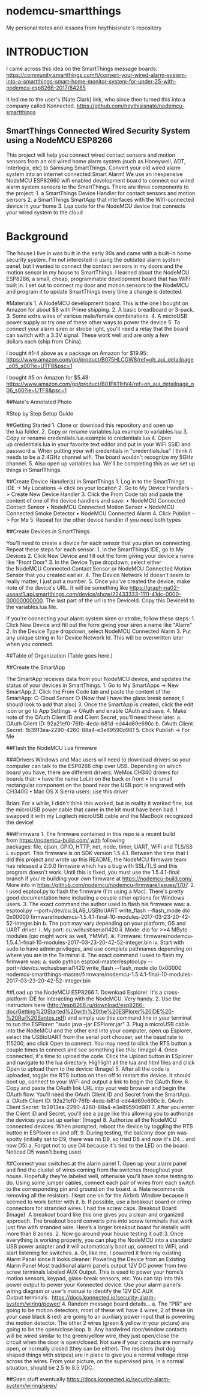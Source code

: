 # nodemcu-smartthings
My personal notes and lessons from heythisisnate's repository

# INTRODUCTION
I came across this idea on the SmartThings message boards:
https://community.smartthings.com/t/convert-your-wired-alarm-system-into-a-smartthings-smart-home-monitor-system-for-under-25-with-nodemcu-esp8266-2017/84285

It led me to the user's (Nate Clark) link, who since then turned this into a company called Konnected.
https://github.com/heythisisnate/nodemcu-smartthings

## SmartThings Connected Wired Security System using a NodeMCU ESP8266
This project will help you connect wired contact sensors and motion sensors from an old wired home alarm system (such as Honeywell, ADT, Interlogix, etc) to Samsung SmartThings. Convert your old wired alarm system into an internet connected Smart Alarm!
We use an inexpensive NodeMCU ESP82660 wifi enabled development board to connect our wired alarm system sensors to the SmartThings.
There are three components to the project:
	1. a SmartThings Device Handler for contact sensors and motion sensors
	2. a SmartThings SmartApp that interfaces with the Wifi-connected device in your home
	3. Lua code for the NodeMCU device that connects your wired system to the cloud

# Background
The house I live in was built in the early 90s and came with a built-in home security system. I'm not interested in using the outdated alarm system panel, but I wanted to connect the contact sensors in my doors and the motion sensor in my house to SmartThings. I learned about the NodeMCU ESP8266, a small, cheap, programmable development board that has WiFi built in. I set out to connect my door and motion sensors to the NodeMCU and program it to update SmartThings every time a change is detected.

#Materials
	1. A NodeMCU development board. This is the one I bought on Amazon for about $8 with Prime shipping.
	2. A basic breadboard or 3-pack.
	3. Some extra wires of various male/female combinations.
	4. A microUSB power supply or try one of these other ways to power the device
	5. To connect your alarm siren or strobe light, you'll need a relay that the board can switch with a 3.3V signal. These work well and are only a few dollars each (ship from China).

I bought #1-4 above as a package on Amazon for $19.95: https://www.amazon.com/gp/product/B075HLCGW8/ref=oh_aui_detailpage_o05_s00?ie=UTF8&psc=1

I bought #5 on Amazon for $5.48:
https://www.amazon.com/gp/product/B01FK11HV4/ref=oh_aui_detailpage_o06_s00?ie=UTF8&psc=1

##Nate's Annotated Photo

#Step by Step Setup Guide

##Getting Started
	1. Clone or download this repository and open up the lua folder.
	2. Copy or rename variables.lua.example to variables.lua
	3. Copy or rename credentials.lua.example to credentials.lua
	4. Open up credentials.lua in your favorite text editor and put in your WiFi SSID and password
		a. When putting your wifi credentials in "credentials.lua" I think it needs to be a 2.4GHz channel wifi. The board wouldn't recognize my 5GHz channel.
	5. Also open up variables.lua. We'll be completing this as we set up things in SmartThings.

##Create Device Handler(s) in SmartThings
	1. Log in to the SmartThings IDE -> My Locations -> click on your location
	2. Go to My Device Handlers -> Create New Device Handler
	3. Click the From Code tab and paste the content of one of the device handlers and save:
	• NodeMCU Connected Contact Sensor
	• NodeMCU Connected Motion Sensor
	• NodeMCU Connected Smoke Detector
	• NodeMCU Connected Alarm
	4. Click Publish -> For Me
	5. Repeat for the other device handler if you need both types

##Create Devices in SmartThings

You'll need to create a device for each sensor that you plan on connecting. Repeat these steps for each sensor:
	1. In the SmartThings IDE, go to My Devices
	2. Click New Device and fill out the form giving your device a name like "Front Door"
	3. In the Device Type dropdown, select either the NodeMCU Connected Contact Sensor or NodeMCU Connected Motion Sensor that you created earlier.
	4. The Device Network Id doesn't seem to really matter, I just put a number.
	5. Once you've created the device, make note of the device's URL. It will be something like https://graph-na02-useast1.api.smartthings.com/device/show/22433333-1111-41dc-0000-00000000000. The last part of the url is the DeviceId. Copy this DeviceId to the variables.lua file.

If you're connecting your alarm system siren or strobe, follow these steps:
	1. Click New Device and fill out the form giving your siren a name like "Alarm"
	2. In the Device Type dropdown, select NodeMCU Connected Alarm
	3. Put any unique string in for Device Network Id. This will be overwritten later when you connect.

##Table of Organization
(Table goes here.)

##Create the SmartApp

The SmartApp receives data from your NodeMCU device, and updates the status of your devices in SmartThings.
	1. Go to My SmartApps -> New SmartApp
	2. Click the From Code tab and paste the content of the SmartApp:
		○ Cloud Sensor
		○ (Now that I have the glass break sensor, I should look to add that also)
	3. Once the SmartApp is created, click the edit icon or go to App Settings -> OAuth and enable OAuth and save.
	4. Make note of the OAuth Client ID and Client Secret, you'll need these later.
		a. OAuth Client ID: 92a21ef0-76fb-4eda-b81d-ed44d69e690c
		b. OAuth Client Secret: 1b3913ea-2290-4260-88a4-e3e89590d981
	5. Click Publish -> For Me

##Flash the NodeMCU Lua firmware

###Drivers
Windows and Mac users will need to download drivers so your computer can talk to the ESP8266 chip over USB. Depending on which board you have, there are different drivers:
WeMos CH340 drivers for boards that:
	• have the name LoLin on the back or front
	• the small rectangular component on the board near the USB port is engraved with CH340G
	• Mac OS X Sierra users: use this driver

Brian: For a while, I didn't think this worked, but in reality it worked fine, but the microUSB power cable that came in the kit must have been bad. I swapped it with my Logitech microUSB cable and the MacBook recognized the device!

###Firmware
	1. The firmware contained in this repo is a recent build from https://nodemcu-build.com/ with following packages: file, cjson, GPIO, HTTP, net, node, timer, UART, WiFi and TLS/SSL support. This firmware is on SDK version 1.5.4.1. Between the time that I did this project and wrote up this README, the NodeMCU firmware team has released a 2.0.0 firmware which has a bug with SSL/TLS and this program doesn't work. Until this is fixed, you must use the 1.5.4.1-final branch if you're building your own firmware at https://nodemcu-build.com/. More info in https://github.com/nodemcu/nodemcu-firmware/issues/1707.
	2. I used esptool.py to flash the firmware (I'm using a Mac). There's pretty good documentation here including a couple other options for Windows users.
	3. The exact command the author used to flash his firmware was:
		a. esptool.py --port=/dev/cu.SLAB_USBtoUART write_flash --flash_mode dio 0x00000 firmware/nodemcu-1.5.4.1-final-10-modules-2017-03-23-20-42-52-integer.bin
		b. The port may vary depending on your platform, OS and UART driver.
			i. My port: cu.wchusbserial1420
			ii. Mode: dio for >=4 MByte modules (qio might work as well, YMMV).
			iii. Firmware: firmware/nodemcu-1.5.4.1-final-10-modules-2017-03-23-20-42-52-integer.bin
			iv. Start with sudo to have admin privileges, and use complete pathnames depending on where you are in the Terminal
	4. The exact command I used to flash my firmware was:
		a. sudo python esptool-master/esptool.py --port=/dev/cu.wchusbserial1420 write_flash --flash_mode dio 0x00000 nodemcu-smartthings-master/firmware/nodemcu-1.5.4.1-final-10-modules-2017-03-23-20-42-52-integer.bin

##Load up the NodeMCU ESP8266
	1. Download Esplorer. It's a cross-platform IDE for interacting with the NodeMCU. Very handy.
	2. Use the instructors here (http://esp8266.ru/download/esp8266-doc/Getting%20Started%20with%20the%20ESPlorer%20IDE%20-%20Rui%20Santos.pdf) and simply use this command line in your terminal to run the ESPlorer: "sudo java –jar ESPlorer.jar"
	3. Plug a microUSB cable into the NodeMCU and the other end into your computer, open up Esplorer, select the USBtoUART from the serial port chooser, set the baud rate to 115200, and click Open to connect. You may need to click the RTS button a couple times to connect and see something like this:
(Image)
	4. Once connected, it's time to upload the code. Click the Upload button in ESplorer and navigate to the lua directory. Highlight all the lua and html files and click Open to upload them to the device:
(Image)
	5. After all the code is uploaded, toggle the RTS button on then off to restart the device. It should boot up, connect to your WiFi and output a link to begin the OAuth flow.
	6. Copy and paste the OAuth link URL into your web browser and begin the OAuth flow. You'll need the OAuth Client ID and Secret from the SmartApp.
		a. OAuth Client ID: 92a21ef0-76fb-4eda-b81d-ed44d69e690c
		b. OAuth Client Secret: 1b3913ea-2290-4260-88a4-e3e89590d981
	7. After you enter the Client ID and Secret, you'll see a page like this allowing you to authorize the devices you set up earlier:
(Image)
	8. Authorize all the NodeMCU connected devices. When prompted, reboot the device by toggling the RTS button in ESPlorer on and off.
	9. During testing, the balcony door pin was spotty (initially set to D9, there was no D9, so tried D8 and now it's D4… and now D5)
		a. Forgot not to use D4 because it's tied to the LED on the board. Noticed D5 wasn't being used.

##Connect your switches at the alarm panel
	1. Open up your alarm panel and find the cluster of wires coming from the switches throughout your house. Hopefully they're labeled well, otherwise you'll have some testing to do. Using some jumper cables, connect each pair of wires from each switch to the corresponding pin and ground on the board.
		a. Nate recommends removing all the resistors. I kept one on for the Airbnb Window because it seemed to work better with it.
		b. If possible, use a breakout board or crimp connectors for stranded wires. I had the screw caps.
		Breakout Board
		(Image)
		 A breakout board like this one gives you a clean and organized approach. The breakout board converts pins into screw terminals that work just fine with stranded wire. Here’s a larger breakout board for installs with more than 8 zones.
	2. Now go around your house testing it out!
	3. Once everything is working properly, you can plug the NodeMCU into a standard USB power adapter and it will automatically boot up, connect to WiFi, and start listening for switches.
		a. Or, like me, I powered it from my existing Alarm Panel since it looks cleaner:
		Powering the Device from an Existing Alarm Panel
		Most traditional alarm panels output 12V DC power from two screw terminals labeled AUX Output. This is used to power your home’s motion sensors, keypad, glass-break sensors, etc. You can tap into this power output to power your Konnected device. Use your alarm panel’s wiring diagram or user’s manual to identify the 12V DC AUX Output terminals.
		 https://docs.konnected.io/security-alarm-system/wiring/power/
	4. Random message board details…
		a. The "PIR" are going to be motion detectors; most of these will have 4 wires, 2 of these (in your case black & red) are going to an auxiliary power input that is powering the motion detector. The other 2 wires (green & yellow in your picture) are going to be the open/close loop.
		b. Any hardwired door/window contacts will be wired similar to the green/yellow wire, they just open/close the circuit when the door is open/closed. Not sure if your contacts are normally open, or normally closed (they can be either). The resistors (hot dog shaped things with stripes) are in place to give you a normal voltage drop across the wires. From your picture, on the supervised pins, in a normal situation, should be 2.5 to 8.5 VDC.

##Siren stuff eventually
https://docs.konnected.io/security-alarm-system/wiring/siren/
